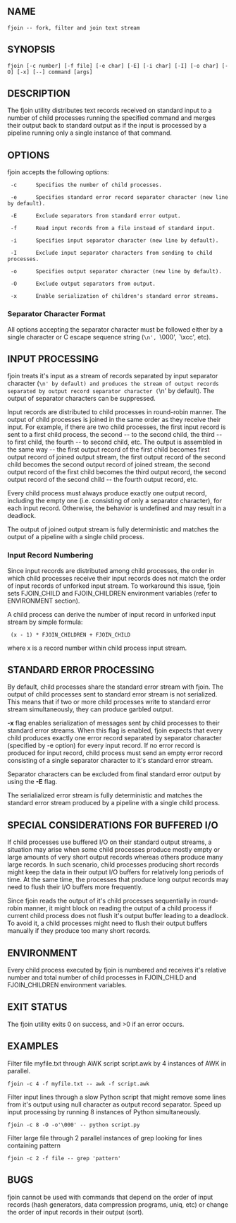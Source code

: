 ## NAME
    fjoin -- fork, filter and join text stream

## SYNOPSIS
    fjoin [-c number] [-f file] [-e char] [-E] [-i char] [-I] [-o char] [-O] [-x] [--] command [args]

## DESCRIPTION
The fjoin utility distributes text records received on standard input to a number of child processes running the       specified command and merges their output back to standard output as if the input is processed by a pipeline running only a single instance of that command.

## OPTIONS
fjoin accepts the following options:

     -c      Specifies the number of child processes.

     -e      Specifies standard error record separator character (new line by default).

     -E      Exclude separators from standard error output.

     -f      Read input records from a file instead of standard input.

     -i      Specifies input separator character (new line by default).

     -I      Exclude input separator characters from sending to child processes.

     -o      Specifies output separator character (new line by default).

     -O      Exclude output separators from output.

     -x      Enable serialization of children's standard error streams.

### Separator Character Format
All options accepting the separator character must be followed either by a single character or C escape sequence string (`\n', `\000', `\xcc', etc).

## INPUT PROCESSING
fjoin treats it's input as a stream of records separated by input separator character (`\n' by default) and produces the stream of output records separated by output record separator character (`\n' by default). The output of separator characters can be suppressed.

Input records are distributed to child processes in round-robin manner. The output of child processes is joined in the same order as they receive their input. For example, if there are two child processes, the first input record is sent to a first child process, the second -- to the second child, the third -- to first child, the fourth -- to second child, etc. The output is assembled in the same way -- the first output record of the first child becomes first output record of joined output stream, the first output record of the second child becomes the second output record of joined stream, the second output record of the first child becomes the third output record, the second output record of the second child -- the fourth output record, etc.

Every child process must always produce exactly one output record, including the empty one (i.e. consisting of only a separator character), for each input record. Otherwise, the behavior is undefined and may result in a deadlock.

The output of joined output stream is fully deterministic and matches the output of a pipeline with a single child process.

### Input Record Numbering
Since input records are distributed among child processes, the order in which child processes receive their input records does not match the order of input records of unforked input stream. To workaround this issue, fjoin sets FJOIN_CHILD and FJOIN_CHILDREN environment variables (refer to ENVIRONMENT section).

A child process can derive the number of input record in unforked input stream by simple formula:

     (x - 1) * FJOIN_CHILDREN + FJOIN_CHILD

where x is a record number within child process input stream.

## STANDARD ERROR PROCESSING
By default, child processes share the standard error stream with fjoin. The output of child processes sent to standard error stream is not serialized. This means that if two or more child processes write to standard error stream simultaneously, they can produce garbled output.

**-x** flag enables serialization of messages sent by child processes to their standard error streams. When this flag is enabled, fjoin expects that every child produces exactly one error record separated by separator character (specified by -e option) for every input record. If no error record is produced for input record, child process must send an empty error record consisting of a single separator character to it's standard error stream.

Separator characters can be excluded from final standard error output by using the **-E** flag.

The serialialized error stream is fully deterministic and matches the standard error stream produced by a pipeline with a single child process.

## SPECIAL CONSIDERATIONS FOR BUFFERED I/O
If child processes use buffered I/O on their standard output streams, a situation may arise when some child processes produce mostly empty or large amounts of very short output records whereas others produce many large records. In such scenario, child processes producing short records might keep the data in their output I/O buffers for relatively long periods of time. At the same time, the processes that produce long output records may need to flush their I/O buffers more frequently.

Since fjoin reads the output of it's child processes sequentially in round-robin manner, it might block on reading the output of a child process if current child process does not flush it's output buffer leading to a deadlock. To avoid it, a child processes might need to flush their output buffers manually if they produce too many short records.

## ENVIRONMENT
Every child process executed by fjoin is numbered and receives it's relative number and total number of child processes in FJOIN_CHILD and FJOIN_CHILDREN environment variables.

## EXIT STATUS
The fjoin utility exits 0 on success, and >0 if an error occurs.

## EXAMPLES
Filter file myfile.txt through AWK script script.awk by 4 instances of AWK in parallel.

    fjoin -c 4 -f myfile.txt -- awk -f script.awk

Filter input lines through a slow Python script that might remove some lines from it's output using null character as output record separator. Speed up input processing by running 8 instances of Python simultaneously.

    fjoin -c 8 -O -o'\000' -- python script.py

Filter large file through 2 parallel instances of grep looking for lines containing pattern

    fjoin -c 2 -f file -- grep 'pattern'

## BUGS
fjoin cannot be used with commands that depend on the order of input records (hash generators, data compression programs, uniq, etc) or change the order of input records in their output (sort).
